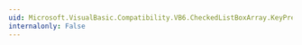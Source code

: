 ```yaml
---
uid: Microsoft.VisualBasic.Compatibility.VB6.CheckedListBoxArray.KeyPress
internalonly: False
---
```

